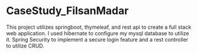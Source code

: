 # CaseStudy_FilsanMadar

This project utilizes springboot, thymeleaf, and rest api to create a full stack web application. I used hibernate to configure my mysql database to utilize it.
Spring Security to implement a secure login feature and a rest controller to utilize CRUD. 
